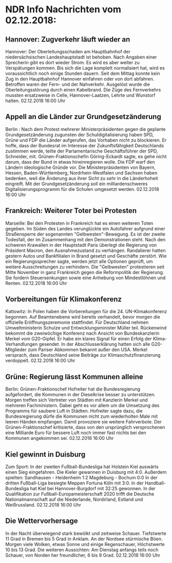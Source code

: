 # NDR Info Nachrichten vom 02.12.2018:


## Hannover: Zugverkehr läuft wieder an
Hannover: Der Oberleitungsschaden am Hauptbahnhof der niedersächsischen Landeshauptstadt ist behoben. Nach Angaben einer Sprecherin gibt es dort wieder Strom. Es wird es aber weiter zu Verspätungen kommen. Bis sich die Lage komplett normalisiert hat, wird es voraussichtlich noch einige Stunden dauern. Seit dem Mittag konnte kein Zug in den Hauptbahnhof Hannover einfahren oder von dort abfahren. Betroffen waren der Fern- und der Nahverkehr. Ausgelöst wurde die Oberleitungsstörung durch einen Kabelbrand. Die Züge des Fernverkehrs mussten ersatzweise in Celle, Hannover-Laatzen, Lehrte und Wunstorf halten. 02.12.2018 16:00 Uhr 

## Appell an die Länder zur Grundgesetzänderung
Berlin : Nach dem Protest mehrerer Ministerpräsidenten gegen die geplante Grundgesetzänderung zugunsten der Schuldigitalisierung haben SPD, Grüne und FDP die Länder aufgerufen, das Vorhaben nicht zu blockieren. Er hoffe, dass der Bundesrat im Interesse der Zukunftsfähigkeit Deutschlands zustimmen werde, teilte der Parlamentarische Geschäftsführer der SPD, Schneider, mit. Grünen-Fraktionschefin Göring-Eckardt sagte, es gehe nicht darum, dass der Bund in etwas hineinregieren wolle. Die FDP warf den Ländern ideologische Gründe vor. Die Ministerpräsidenten von Bayern, Hessen, Baden-Württemberg, Nordrhein-Westfalen und Sachsen haben bedenken, weil die Änderung aus ihrer Sicht zu sehr in die Länderhoheit eingreift. Mit der Grundgesetzänderung soll ein milliardenschweres Digitalisierungsprogramm für die Schulen umgesetzt werden. 02.12.2018 16:00 Uhr 

## Frankreich: Weiterer Toter bei Protesten
Marseille: Bei den Protesten in Frankreich hat es einen weiteren Toten gegeben. Im Süden des Landes verunglückte ein Autofahrer aufgrund einer Straßensperre der sogenannten "Gelbwesten"-Bewegung. Es ist der zweite Todesfall, der im Zusammenhang mit den Demonstrationen steht. Nach den schweren Krawallen in der Hauptstadt Paris überlegt die Regierung von Präsident Macron, den Ausnahmezustand zu verhängen. Randalierer hatten gestern Autos und Bankfilialen in Brand gesetzt und Geschäfte zerstört. Wie ein Regierungssprecher sagte, werden jetzt alle Optionen geprüft, um weitere Ausschreitungen zu verhindern. Die "Gelbwesten" protestieren seit Mitte November in ganz Frankreich gegen die Reformpolitik der Regierung. Sie fordern Steuersenkungen sowie eine Anhebung von Mindestlöhnen und Renten. 02.12.2018 16:00 Uhr 

## Vorbereitungen für Klimakonferenz
Kattowitz: In Polen haben die Vorbereitungen für die 24. UN-Klimakonferenz begonnen. Auf Beamtenebene wird bereits verhandelt, bevor morgen die offizielle Eröffnungszeremonie stattfindet. Für Deutschland nehmen Umweltministerin Schulze und Entwicklungsminister Müller teil. Rückenwind bekommt die zweiwöchige Konferenz nach Ansicht von Bundeskanzlerin Merkel vom G20-Gipfel. Er habe ein klares Signal für einen Erfolg der Klima-Verhandlungen gesendet. In der Abschlusserklärung hatten sich alle G20-Mitglieder zum Pariser Abkommen bekannt außer den USA. Merkel versprach, dass Deutschland seine Beiträge zur Klimaschutzfinanzierung verdoppelt. 02.12.2018 16:00 Uhr 

## Grüne: Regierung lässt Kommunen alleine
Berlin: Grünen-Fraktionschef Hofreiter hat die Bundesregierung aufgefordert, die Kommunen in der Dieselkrise besser zu unterstützen. Morgen treffen sich Vertreter von Städten mit Kanzlerin Merkel und mehreren Fachministern. Dabei geht es vor allem um die Umsetzung des Programms für saubere Luft in Städten. Hofreiter sagte dazu, die Bundesregierung dürfe die Kommunen nicht zum wiederholten Male mit leeren Händen empfangen. Damit provoziere sie weitere Fahrverbote. Der Grünen-Fraktionschef kritisierte, dass von den ursprünglich versprochenen eine Milliarde Euro für bessere Luft noch immer fast nichts bei den Kommunen angekommen sei. 02.12.2018 16:00 Uhr 

## Kiel gewinnt in Duisburg
Zum Sport: In der zweiten Fußball-Bundesliga hat Holstein Kiel auswärts einen Sieg eingefahren. Die Kieler gewannen in Duisburg mit 4:0.
Außerdem spielten:
Sandhausen - Heidenheim	1:2
Magdeburg  - Bochum		0:0 In der dritten Fußball-Liga besiegte Meppen Fortuna Köln mit 3:0. In der Handball-Bundesliga hat Kiel bei Hannover-Burgdorf mit 32:25 gewonnen. In der Qualifikation zur Fußball-Europameisterschaft 2020 trifft die Deutsche Nationalmannschaft auf die Niederlande, Nordirland, Estland und Weißrussland. 02.12.2018 16:00 Uhr 

## Die Wettervorhersage
In der Nacht überwiegend stark bewölkt und zeitweise Schauer. Tiefstwerte 11 Grad in Bremen bis 5 Grad in Anklam. An der Nordsee stürmische Böen. Morgen viele Wolken, etwas Sonne und einige Regenschauer, Höchstwerte 10 bis 13 Grad. Die weiteren Aussichten: Am Dienstag anfangs teils noch Schauer, von Norden her freundlicher, 6 bis 9 Grad. 02.12.2018 16:00 Uhr 
